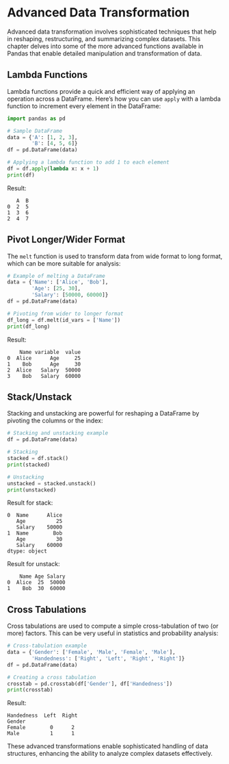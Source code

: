 
# Advanced Data Transformation

Advanced data transformation involves sophisticated techniques that help in reshaping, restructuring, and summarizing complex datasets. This chapter delves into some of the more advanced functions available in Pandas that enable detailed manipulation and transformation of data.

## Lambda Functions

Lambda functions provide a quick and efficient way of applying an operation across a DataFrame. Here’s how you can use `apply` with a lambda function to increment every element in the DataFrame:

```python
import pandas as pd

# Sample DataFrame
data = {'A': [1, 2, 3],
        'B': [4, 5, 6]}
df = pd.DataFrame(data)

# Applying a lambda function to add 1 to each element
df = df.apply(lambda x: x + 1)
print(df)
```

Result:

```plaintext
   A  B
0  2  5
1  3  6
2  4  7
```

## Pivot Longer/Wider Format

The `melt` function is used to transform data from wide format to long format, which can be more suitable for analysis:

```python
# Example of melting a DataFrame
data = {'Name': ['Alice', 'Bob'],
        'Age': [25, 30],
        'Salary': [50000, 60000]}
df = pd.DataFrame(data)

# Pivoting from wider to longer format
df_long = df.melt(id_vars = ['Name'])
print(df_long)
```

Result:

```plaintext
    Name variable  value
0  Alice      Age     25
1    Bob      Age     30
2  Alice   Salary  50000
3    Bob   Salary  60000
```

## Stack/Unstack

Stacking and unstacking are powerful for reshaping a DataFrame by pivoting the columns or the index:

```python
# Stacking and unstacking example
df = pd.DataFrame(data)

# Stacking
stacked = df.stack()
print(stacked)

# Unstacking
unstacked = stacked.unstack()
print(unstacked)
```

Result for stack:

```plaintext
0  Name      Alice
   Age          25
   Salary    50000
1  Name        Bob
   Age          30
   Salary    60000
dtype: object
```

Result for unstack:

```plaintext
    Name Age Salary
0  Alice  25  50000
1    Bob  30  60000
```

## Cross Tabulations

Cross tabulations are used to compute a simple cross-tabulation of two (or more) factors. This can be very useful in statistics and probability analysis:

```python
# Cross-tabulation example
data = {'Gender': ['Female', 'Male', 'Female', 'Male'],
        'Handedness': ['Right', 'Left', 'Right', 'Right']}
df = pd.DataFrame(data)

# Creating a cross tabulation
crosstab = pd.crosstab(df['Gender'], df['Handedness'])
print(crosstab)
```

Result:

```plaintext
Handedness  Left  Right
Gender
Female        0      2
Male          1      1
```

These advanced transformations enable sophisticated handling of data structures, enhancing the ability to analyze complex datasets effectively.


